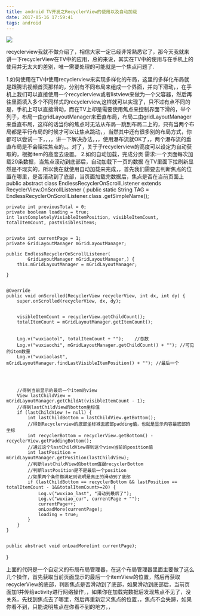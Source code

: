 ```yaml
---
title: android TV开发之RecyclerView的使用以及自动加载
date: 2017-05-16 17:59:41
tags: android
---
```

![](http://ww1.sinaimg.cn/large/005Xtdi2jw1f9k7b8a6vmj312w0rg143.jpg)

recyclerview我就不做介绍了，相信大家一定已经非常熟悉它了，那今天我就来讲一下recyclerView在TV中的应用，总的来说，其实在TV中的使用与在手机上的使用并无太大的差别，唯一需要处理的可能就是一个焦点问题了.
<!--more-->
1.如何使用在TV中使用recyclerview来实现多样化的布局，这里的多样化布局就是跟腾讯视频首页那样的，分别有不同布局来组成一个界面，并向下滑动，，在手机上我们可以直接使用一个recyclerview或者listview来做为一个父容器，然后再往里面填入多个不同样式的recyclerview,这样就可以实现了，只不过有点不同的是，手机上可以直接滑动，而在TV上却是需要使用焦点来控制界面下滑的，举个列子，布局一由gridLayoutManager来垂直布局，布局二由gridLayoutManager来垂直布局，这样的话当你的焦点时无法从布局一跳到布局二上的，只有当两个布局都是平行布局的时候才可以让焦点跳动，，当然其中还有很多别的布局方式，你都可以尝试一下，，，，讲一下解决办法，，，使用瀑布流就OK了，，两个瀑布流的垂直布局是不会阻拦焦点的。。对了，关于子recyclerview的高度可以设定为自动获取的，根据item的高度去设置。
2.如何自动加载，完成分页
需求:一个页面每次加载20条数据，当焦点滚动到底部后，自动加载下一页的数据
在TV里面下拉刷新显然是不现实的，所以我在就使用自动加载来完成，，首先我们需要去判断焦点的位置在哪里，是否滚动到了底部，当页面加载完数据后，焦点是否在当前页面上
public abstract class EndlessRecyclerOnScrollListener extends
        RecyclerView.OnScrollListener {
    public static String TAG = EndlessRecyclerOnScrollListener.class
            .getSimpleName();


    private int previousTotal = 0;
    private boolean loading = true;
    int lastCompletelyVisiableItemPosition, visibleItemCount, totalItemCount, pastVisiblesItems;


    private int currentPage = 1;
    private GridLayoutManager mGridLayoutManager;

    public EndlessRecyclerOnScrollListener(
            GridLayoutManager mGridLayoutManager,) {
        this.mGridLayoutManager = mGridLayoutManager;
     
    }


    @Override
    public void onScrolled(RecyclerView recyclerView, int dx, int dy) {
        super.onScrolled(recyclerView, dx, dy);


        visibleItemCount = recyclerView.getChildCount();
        totalItemCount = mGridLayoutManager.getItemCount();


        Log.v("wuxiaotol", totalItemCount + "");    //总数
        Log.v("wuxiaochi", mGridLayoutManager.getChildCount() + ""); //可见的item数量
        Log.v("wuxiaolast", mGridLayoutManager.findLastVisibleItemPosition() + ""); //最后一个




        //得到当前显示的最后一个item的view
        View lastChildView = mGridLayoutManager.getChildAt(visibleItemCount - 1);
        //得到lastChildView的bottom坐标值
        if (lastChildView != null) {
            int lastChildBottom = lastChildView.getBottom();
            //得到Recyclerview的底部坐标减去底部padding值，也就是显示内容最底部的坐标
            int recyclerBottom = recyclerView.getBottom() - recyclerView.getPaddingBottom();
            //通过这个lastChildView得到这个view当前的position值
            int lastPosition = mGridLayoutManager.getPosition(lastChildView);
            //判断lastChildView的bottom值跟recyclerBottom
            //判断lastPosition是不是最后一个position
            //如果两个条件都满足则说明是真正的滑动到了底部
            if (lastChildBottom == recyclerBottom && lastPosition == totalItemCount - 1&&totalItemCount>=20) {
                Log.v("wuxiao_last", "滑动到最后了");
                Log.v("wuxiao_cur", currentPage + "");
                currentPage++;
                onLoadMore(currentPage);
                loading = true;
            }
        }
    }


    public abstract void onLoadMore(int currentPage);
}

上面的代码是一个自定义的布局布局管理器，在这个布局管理器里面主要做了这么几个操作，首先获取当前页面显示的最后一个itemView的位置，然后再获取recyclerView的底部，判断焦点是否滑动到了底部，如果滑动到底部后，当前页面加1并传给activity进行网络操作，，如果你在加载完数据后发现焦点不见了，没关系，先找到焦点去了哪里，然后再重新定义焦点的位置，，焦点不会失踪，如果你看不到，只能说明焦点在你看不到的地方，，

